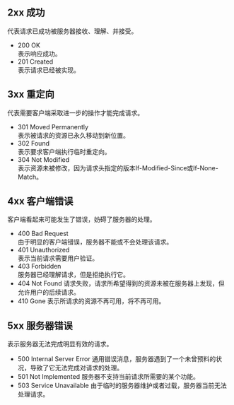 ## 2xx 成功
代表请求已成功被服务器接收、理解、并接受。
* 200 OK  
  表示响应成功。
* 201 Created  
  表示请求已经被实现。

## 3xx 重定向
代表需要客户端采取进一步的操作才能完成请求。
* 301 Moved Permanently  
  表示被请求的资源已永久移动到新位置。
* 302 Found  
  表示要求客户端执行临时重定向。
* 304 Not Modified  
  表示资源未被修改，因为请求头指定的版本If-Modified-Since或If-None-Match。

## 4xx 客户端错误
客户端看起来可能发生了错误，妨碍了服务器的处理。
* 400 Bad Request  
  由于明显的客户端错误，服务器不能或不会处理该请求。
* 401 Unauthorized  
  表示当前请求需要用户验证。
* 403 Forbidden  
  服务器已经理解请求，但是拒绝执行它。
* 404 Not Found
  请求失败，请求所希望得到的资源未被在服务器上发现，但允许用户的后续请求。
* 410 Gone
  表示所请求的资源不再可用，将不再可用。

## 5xx 服务器错误
表示服务器无法完成明显有效的请求。
* 500 Internal Server Error
  通用错误消息，服务器遇到了一个未曾预料的状况，导致了它无法完成对请求的处理。
* 501 Not Implemented
  服务器不支持当前请求所需要的某个功能。
* 503 Service Unavailable
  由于临时的服务器维护或者过载，服务器当前无法处理请求。